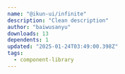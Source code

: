 ```yaml
---
name: "@ikun-ui/infinite"
description: "Clean description"
author: "baiwusanyu"
downloads: 13
dependents: 1
updated: "2025-01-24T03:49:00.398Z"
tags: 
  - component-library
---
```

